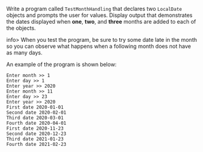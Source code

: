 Write a program called `TestMonthHandling` that declares two `LocalDate` objects and prompts the user for values. Display output that demonstrates the dates displayed when **one**, **two**, and **three** months are added to each of the objects. 

info> When you test the program, be sure to try some date late in the month so you can observe what happens when a following month does not have as many days.

An example of the program is shown below:

```
Enter month >> 1 
Enter day >> 1
Enter year >> 2020
Enter month >> 11
Enter day >> 23
Enter year >> 2020
First date 2020-01-01
Second date 2020-02-01
Third date 2020-03-01
Fourth date 2020-04-01
First date 2020-11-23
Second date 2020-12-23
Third date 2021-01-23
Fourth date 2021-02-23
```

